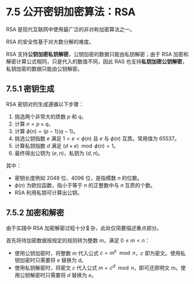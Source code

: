 # 7.5 公开密钥加密算法：RSA

RSA 是现代互联网中使用最广泛的非对称加密算法之一。

RSA 的安全性基于对大数分解的难度。

RSA 支持**公钥加密私钥解密**，公钥加密的数据只能由私钥解密；由于 RSA 加密和解密计算公式相同，只是代入的数值不同，因此 RAS 也支持**私钥加密公钥解密**，私钥加密的数据只能由公钥解密。

## 7.5.1 密钥生成

RSA 密钥对的生成遵循以下步骤：

1. 挑选两个非常大的质数 $p$ 和 $q$。
2. 计算 $n=p \times q$。
3. 计算 $\phi(n)=(p-1)(q-1)$。
4. 挑选公钥指数 $e$ 满足 $1 < e < \phi(n)$ 且 $e$ 与 $\phi(n)$ 互质。常用值为 65537。
5. 计算私钥指数 $d$ 满足 $(d \times e) \mod \phi(n)=1$。
6. 最终得出公钥为 $(e, n)$，私钥为 $(d, n)$。

其中：

+ 密钥长度例如 2048 位、4096 位，是指模数 $n$ 的位数。
+ $\phi(n)$ 为欧拉函数，指小于等于 $n$ 的正整数中与 $n$ 互质的个数。
+ RSA 利用私钥可计算出公钥。

## 7.5.2 加密和解密

由于实践中 RSA 加密解密过程十分复杂，此处仅简要描述重点部分。

首先将待加密数据按规定的规则转为整数 $m$，满足 $0 \leq m < n$：

+ 使用公钥加密时，将整数 $m$ 代入公式 $c=m^e \mod n$，$c$ 即为密文。使用私钥加密时只需要将 $e$ 替换为 $d$。
+ 使用私钥解密时，将密文 $c$ 代入公式 $m=c^d \mod n$，即可还原明文 $m$。使用公钥解密时只需要将 $d$ 替换为 $e$。